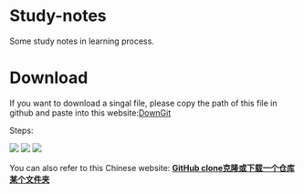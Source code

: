 # Study-notes
Some study notes in learning process. 



# Download

If you want to download a singal file, please copy the path of this file in github and paste into this website:[DownGit](https://www.itsvse.com/downgit/#/home?url=)

Steps:

<img src="https://pics-1301774945.cos.ap-chengdu.myqcloud.com/20200415201825.png"/>

<img src="https://pics-1301774945.cos.ap-chengdu.myqcloud.com/20200415202058.png"/>

<img src="https://pics-1301774945.cos.ap-chengdu.myqcloud.com/20200415202351.png"/>

You can also refer to this Chinese website: [**GitHub clone克隆或下载一个仓库某个文件夹**](https://www.itsvse.com/thread-7086-1-1.html)

